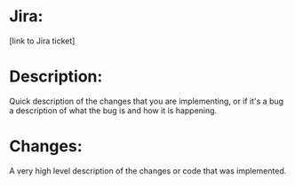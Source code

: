 # Jira:

[link to Jira ticket]

# Description:

Quick description of the changes that you are implementing, or if it's a bug a description of what the bug is and how it is happening.

# Changes:

A very high level description of the changes or code that was implemented.
